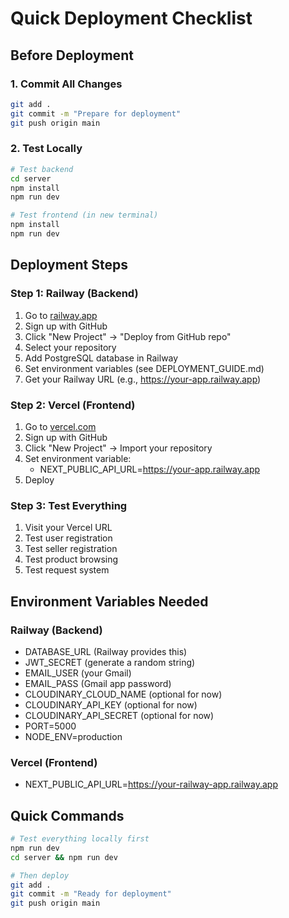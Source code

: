 # Quick Deployment Checklist

## Before Deployment

### 1. Commit All Changes
```bash
git add .
git commit -m "Prepare for deployment"
git push origin main
```

### 2. Test Locally
```bash
# Test backend
cd server
npm install
npm run dev

# Test frontend (in new terminal)
npm install
npm run dev
```

## Deployment Steps

### Step 1: Railway (Backend)
1. Go to [railway.app](https://railway.app)
2. Sign up with GitHub
3. Click "New Project" → "Deploy from GitHub repo"
4. Select your repository
5. Add PostgreSQL database in Railway
6. Set environment variables (see DEPLOYMENT_GUIDE.md)
7. Get your Railway URL (e.g., https://your-app.railway.app)

### Step 2: Vercel (Frontend)
1. Go to [vercel.com](https://vercel.com)
2. Sign up with GitHub
3. Click "New Project" → Import your repository
4. Set environment variable:
   - NEXT_PUBLIC_API_URL=https://your-app.railway.app
5. Deploy

### Step 3: Test Everything
1. Visit your Vercel URL
2. Test user registration
3. Test seller registration
4. Test product browsing
5. Test request system

## Environment Variables Needed

### Railway (Backend)
- DATABASE_URL (Railway provides this)
- JWT_SECRET (generate a random string)
- EMAIL_USER (your Gmail)
- EMAIL_PASS (Gmail app password)
- CLOUDINARY_CLOUD_NAME (optional for now)
- CLOUDINARY_API_KEY (optional for now)
- CLOUDINARY_API_SECRET (optional for now)
- PORT=5000
- NODE_ENV=production

### Vercel (Frontend)
- NEXT_PUBLIC_API_URL=https://your-railway-app.railway.app

## Quick Commands

```bash
# Test everything locally first
npm run dev
cd server && npm run dev

# Then deploy
git add .
git commit -m "Ready for deployment"
git push origin main
```

